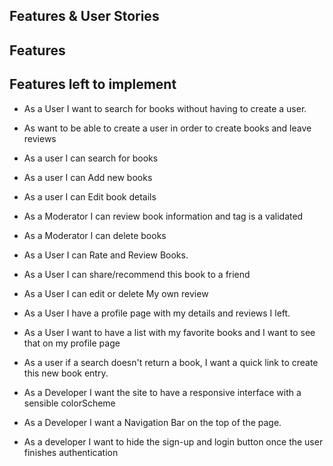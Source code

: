 Features & User Stories
---

## Features

## Features left to implement 

- As a User I want to search for books without having to create a user.

- As want to be able to create a user in order to create books and leave reviews

- As a user I can search for books

- As a user I can Add new books

- As a user I can Edit book details

- As a Moderator I can review book information and tag is a validated

- As a Moderator I can delete books

- As a User I can  Rate and Review Books.

- As a User I can share/recommend this book to a friend

- As a User I can edit or delete My own review 

- As a User I have a profile page with my details and reviews I left.

- As a User I want to have a list with my favorite books and I want to see that on my profile page

-  As a user if a search doesn't return a book, I want a quick link to create this new book entry.

-  As a Developer I want the site to have a responsive interface with a sensible colorScheme

-  As a Developer I want a Navigation Bar on the top of the page. 

- As a developer I want to hide the sign-up and login button once the user finishes authentication


